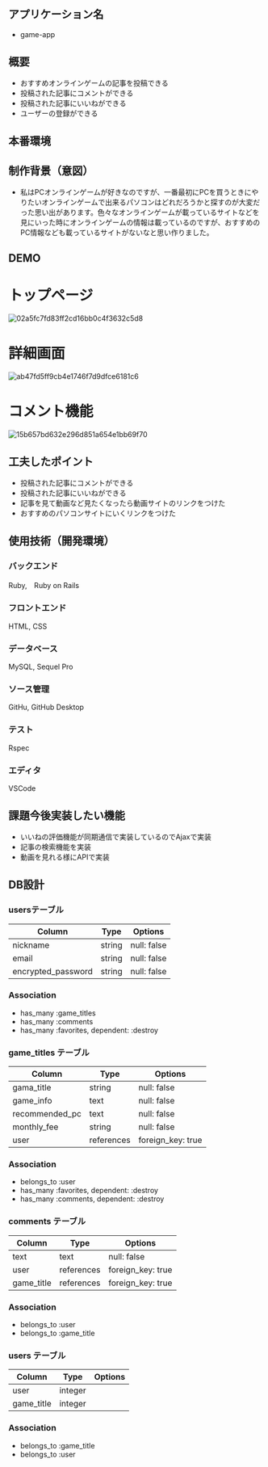 ## アプリケーション名
- game-app


## 概要
- おすすめオンラインゲームの記事を投稿できる
- 投稿された記事にコメントができる
- 投稿された記事にいいねができる
- ユーザーの登録ができる

## 本番環境


## 制作背景（意図）
- 私はPCオンラインゲームが好きなのですが、一番最初にPCを買うときにやりたいオンラインゲームで出来るパソコンはどれだろうかと探すのが大変だった思い出があります。色々なオンラインゲームが載っているサイトなどを見にいった時にオンラインゲームの情報は載っているのですが、おすすめのPC情報なども載っているサイトがないなと思い作りました。

## DEMO
# トップページ
![02a5fc7fd83ff2cd16bb0c4f3632c5d8](https://user-images.githubusercontent.com/77143892/109898118-0cd48800-7cd7-11eb-9b61-eb38c3823f20.jpg)

# 詳細画面
![ab47fd5ff9cb4e1746f7d9dfce6181c6](https://user-images.githubusercontent.com/77143892/109898879-48238680-7cd8-11eb-8ab9-d99db6c40f94.jpg)

# コメント機能
![15b657bd632e296d851a654e1bb69f70](https://user-images.githubusercontent.com/77143892/109899713-9dac6300-7cd9-11eb-8cb0-31d7f682a021.png)



## 工夫したポイント
- 投稿された記事にコメントができる
- 投稿された記事にいいねができる
- 記事を見て動画など見たくなったら動画サイトのリンクをつけた
- おすすめのパソコンサイトにいくリンクをつけた

## 使用技術（開発環境）

### バックエンド
Ruby,　Ruby on Rails

### フロントエンド
HTML, CSS

### データベース
MySQL, Sequel Pro

### ソース管理
GitHu, GitHub Desktop

### テスト
Rspec

### エディタ
VSCode

## 課題今後実装したい機能
- いいねの評価機能が同期通信で実装しているのでAjaxで実装
- 記事の検索機能を実装
- 動画を見れる様にAPIで実装
 
## DB設計

### usersテーブル

| Column                 |Type     |Options                    |
|------------------------|---------|---------------------------|
| nickname               | string  | null: false               |
| email                  | string  | null: false               |
| encrypted_password     | string  | null: false               |

### Association
- has_many :game_titles
- has_many :comments
- has_many :favorites, dependent: :destroy


### game_titles テーブル

| Column                 |Type         |Options                    |
|------------------------|-------------|---------------------------|
| gama_title             | string      | null: false               |
| game_info              | text        | null: false               |
| recommended_pc         | text        | null: false               |
| monthly_fee            | string      | null: false               |
| user                   | references  | foreign_key: true         |


### Association
- belongs_to :user
- has_many :favorites, dependent: :destroy
- has_many :comments, dependent: :destroy
  
  
### comments テーブル

| Column                 |Type         |Options                    |
|------------------------|-------------|---------------------------|
| text                   | text        | null: false               |
| user                   | references  | foreign_key: true         |
| game_title             | references  | foreign_key: true         |


### Association
- belongs_to :user
- belongs_to :game_title


### users テーブル

| Column                 |Type     |Options                    |
|------------------------|---------|---------------------------|
| user                   | integer |                           |
| game_title             | integer |                           |



### Association
- belongs_to :game_title
- belongs_to :user
